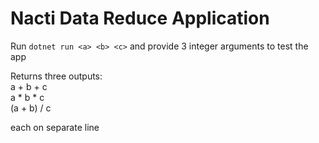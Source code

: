 <h1> Nacti Data Reduce Application</h1>

Run `dotnet run <a> <b> <c>` and provide 3 integer arguments to test the app <br>

Returns three outputs: <br>
a + b + c <br>
a * b * c <br>
(a + b) / c <br>

each on separate line
